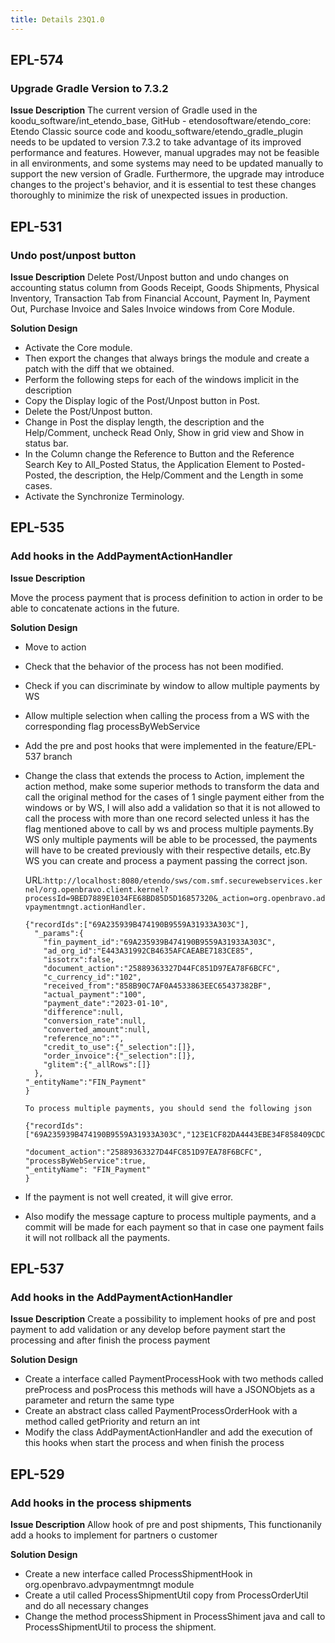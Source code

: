 ```yaml
---
title: Details 23Q1.0
---
```

## EPL-574
### Upgrade Gradle Version to 7.3.2

**Issue Description**
The current version of Gradle used in the koodu_software/int_etendo_base, GitHub - etendosoftware/etendo_core: Etendo Classic source code  and koodu_software/etendo_gradle_plugin  needs to be updated to version 7.3.2 to take advantage of its improved performance and features. However, manual upgrades may not be feasible in all environments, and some systems may need to be updated manually to support the new version of Gradle. Furthermore, the upgrade may introduce changes to the project's behavior, and it is essential to test these changes thoroughly to minimize the risk of unexpected issues in production.

  
## EPL-531
### Undo post/unpost button

**Issue Description**
Delete Post/Unpost button and undo changes on accounting status column  from Goods Receipt, Goods Shipments, Physical Inventory, Transaction Tab from Financial Account, Payment In, Payment Out, Purchase Invoice and Sales Invoice windows from Core  Module.

**Solution Design**
- Activate the Core module.
- Then export the changes that always brings the module and create a patch with the diff that we obtained.
- Perform the following steps for each of the windows implicit in the description
- Copy the Display logic of the Post/Unpost button in Post.
- Delete the Post/Unpost button.
- Change in Post the display length, the description and the Help/Comment, uncheck Read Only, Show in grid view and Show in status bar.
- In the Column change the Reference to Button and the Reference Search Key to All_Posted Status, the Application Element to Posted-Posted, the description, the Help/Comment and the Length in some cases.
- Activate the Synchronize Terminology.

## EPL-535
### Add hooks in the AddPaymentActionHandler

**Issue Description**

Move the process payment that is process definition to action in order to be able to concatenate actions in the future. 

**Solution Design**

- Move to action
- Check that the behavior of the process has not been modified.
- Check if you can discriminate by window to allow multiple payments by WS
- Allow multiple selection when calling the process from a WS with the corresponding flag processByWebService
- Add the pre and post hooks that were implemented in the feature/EPL-537 branch

- Change the class that extends the process to Action, implement the action method, make some superior methods to transform the data and call the original method for the cases of 1 single payment either from the windows or by WS, I will also add a validation so that it is not allowed to call the process with more than one record selected unless it has the flag mentioned above to call by ws and process multiple payments.By WS only multiple payments will be able to be processed, the payments will have to be created previously with their respective details, etc.By WS you can create and process a payment passing the correct json.

    URL:`http://localhost:8080/etendo/sws/com.smf.securewebservices.kernel/org.openbravo.client.kernel?processId=9BED7889E1034FE68BD85D5D16857320&_action=org.openbravo.advpaymentmngt.actionHandler.`

    ``` title="AddPaymentActionHandler"
    {"recordIds":["69A235939B474190B9559A31933A303C"],
      "_params":{
        "fin_payment_id":"69A235939B474190B9559A31933A303C",
        "ad_org_id":"E443A31992CB4635AFCAEABE7183CE85",
        "issotrx":false,
        "document_action":"25889363327D44FC851D97EA78F6BCFC",
        "c_currency_id":"102",
        "received_from":"858B90C7AF0A4533863EEC65437382BF",
        "actual_payment":"100",
        "payment_date":"2023-01-10",
        "difference":null,
        "conversion_rate":null,
        "converted_amount":null,
        "reference_no":"",
        "credit_to_use":{"_selection":[]},
        "order_invoice":{"_selection":[]},
        "glitem":{"_allRows":[]}
      },
    "_entityName":"FIN_Payment"
    }

    To process multiple payments, you should send the following json

    {"recordIds":["69A235939B474190B9559A31933A303C","123E1CF82DA4443EBE34F858409CDC0B"],

    "document_action":"25889363327D44FC851D97EA78F6BCFC",
    "processByWebService":true,
    "_entityName": "FIN_Payment"
    }
    ```

- If the payment is not well created, it will give error.
- Also modify the message capture to process multiple payments, and a commit will be made for each payment so that in case one payment fails it will not rollback all the payments.

## EPL-537
### Add hooks in the AddPaymentActionHandler
**Issue Description**
Create a possibility to implement hooks of pre and post payment to add validation or any develop before payment start the processing and after finish the process payment

**Solution Design**
- Create a interface called PaymentProcessHook with two methods called preProcess and posProcess this methods will have a JSONObjets as a parameter and return the same type
- Create an abstract class called PaymentProcessOrderHook with a method called getPriority and return an int
- Modify the class AddPaymentActionHandler and add the execution of this hooks when start the process and when finish the process

## EPL-529
### Add hooks in the process shipments
**Issue Description**
Allow hook of pre and post shipments, This functionanily add a hooks to implement for partners o customer

**Solution Design**
- Create a new interface called ProcessShipmentHook in org.openbravo.advpaymentmngt module
- Create a util called ProcessShipmentUtil copy from ProcessOrderUtil and do all necessary changes
- Change the method processShipment in ProcessShiment java and call to ProcessShipmentUtil to process the shipment.









